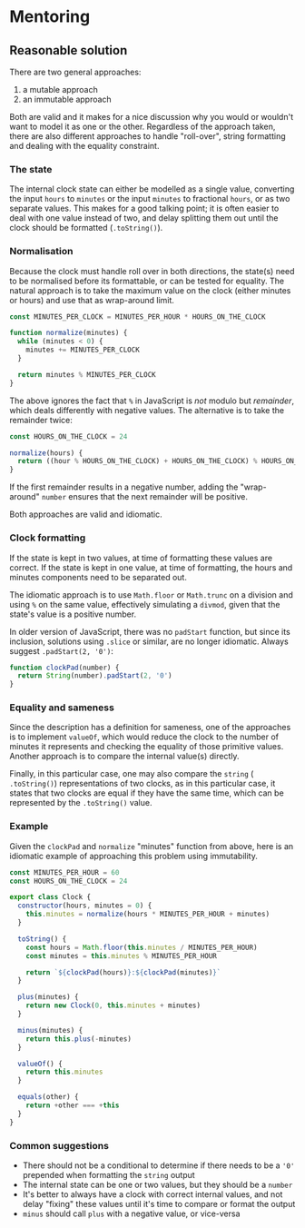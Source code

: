 # Mentoring

## Reasonable solution

There are two general approaches:

1. a mutable approach
2. an immutable approach

Both are valid and it makes for a nice discussion why you would or wouldn't
want to model it as one or the other. Regardless of the approach taken, there
are also different approaches to handle "roll-over", string formatting and
dealing with the equality constraint.

### The state

The internal clock state can either be modelled as a single value, converting
the input `hours` to `minutes` or the input `minutes` to fractional `hours`, or
as two separate values. This makes for a good talking point; it is often easier
to deal with one value instead of two, and delay splitting them out until the
clock should be formatted (`.toString()`).

### Normalisation

Because the clock must handle roll over in both directions, the state(s) need
to be normalised before its formattable, or can be tested for equality. The
natural approach is to take the maximum value on the clock (either minutes or
hours) and use that as wrap-around limit.

```javascript
const MINUTES_PER_CLOCK = MINUTES_PER_HOUR * HOURS_ON_THE_CLOCK

function normalize(minutes) {
  while (minutes < 0) {
    minutes += MINUTES_PER_CLOCK
  }

  return minutes % MINUTES_PER_CLOCK
}
```

The above ignores the fact that `%` in JavaScript is _not_ modulo but
_remainder_, which deals differently with negative values. The alternative is
to take the remainder twice:

```javascript
const HOURS_ON_THE_CLOCK = 24

normalize(hours) {
  return ((hour % HOURS_ON_THE_CLOCK) + HOURS_ON_THE_CLOCK) % HOURS_ON_THE_CLOCK;
}
```

If the first remainder results in a negative number, adding the "wrap-around"
`number` ensures that the next remainder will be positive.

Both approaches are valid and idiomatic.

### Clock formatting

If the state is kept in two values, at time of formatting these values are
correct. If the state is kept in one value, at time of formatting, the hours
and minutes components need to be separated out.

The idiomatic approach is to use `Math.floor` or `Math.trunc` on a division and
using `%` on the same value, effectively simulating a `divmod`, given that the
state's value is a positive number.

In older version of JavaScript, there was no `padStart` function, but since its
inclusion, solutions using `.slice` or similar, are no longer idiomatic. Always
suggest `.padStart(2, '0')`:

```javascript
function clockPad(number) {
  return String(number).padStart(2, '0')
}
```

### Equality and sameness

Since the description has a definition for sameness, one of the approaches is
to implement `valueOf`, which would reduce the clock to the number of minutes
it represents and checking the equality of those primitive values. Another
approach is to compare the internal value(s) directly.

Finally, in this particular case, one may also compare the `string` (
`.toString()`) representations of two clocks, as in this particular case, it
states that two clocks are equal if they have the same time, which can be
represented by the `.toString()` value.

### Example

Given the `clockPad` and `normalize` "minutes" function from above, here is an
idiomatic example of approaching this problem using immutability.

```javascript
const MINUTES_PER_HOUR = 60
const HOURS_ON_THE_CLOCK = 24

export class Clock {
  constructor(hours, minutes = 0) {
    this.minutes = normalize(hours * MINUTES_PER_HOUR + minutes)
  }

  toString() {
    const hours = Math.floor(this.minutes / MINUTES_PER_HOUR)
    const minutes = this.minutes % MINUTES_PER_HOUR

    return `${clockPad(hours)}:${clockPad(minutes)}`
  }

  plus(minutes) {
    return new Clock(0, this.minutes + minutes)
  }

  minus(minutes) {
    return this.plus(-minutes)
  }

  valueOf() {
    return this.minutes
  }

  equals(other) {
    return +other === +this
  }
}
```

### Common suggestions

- There should not be a conditional to determine if there needs to be a `'0'`
  prepended when formatting the `string` output
- The internal state can be one or two values, but they should be a `number`
- It's better to always have a clock with correct internal values, and not
  delay "fixing" these values until it's time to compare or format the output
- `minus` should call `plus` with a negative value, or vice-versa
